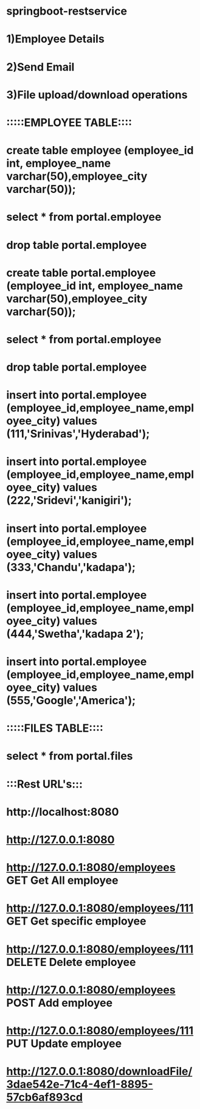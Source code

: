 # springboot-restservice

# 1)Employee Details
# 2)Send Email 
# 3)File upload/download operations 

# :::::EMPLOYEE TABLE::::
# create table employee (employee_id int, employee_name varchar(50),employee_city varchar(50));
# select * from portal.employee
# drop table portal.employee 


# create table portal.employee (employee_id int, employee_name varchar(50),employee_city varchar(50));
# select * from portal.employee
# drop table portal.employee 


# insert into portal.employee (employee_id,employee_name,employee_city) values (111,'Srinivas','Hyderabad');
# insert into portal.employee (employee_id,employee_name,employee_city) values (222,'Sridevi','kanigiri');
# insert into portal.employee (employee_id,employee_name,employee_city) values (333,'Chandu','kadapa');
# insert into portal.employee (employee_id,employee_name,employee_city) values (444,'Swetha','kadapa 2');
# insert into portal.employee (employee_id,employee_name,employee_city) values (555,'Google','America');

# :::::FILES TABLE::::
# select * from portal.files

# :::Rest URL's:::

#  http://localhost:8080
#  http://127.0.0.1:8080

# http://127.0.0.1:8080/employees         GET       Get All employee
# http://127.0.0.1:8080/employees/111     GET       Get specific employee
# http://127.0.0.1:8080/employees/111     DELETE    Delete employee
# http://127.0.0.1:8080/employees         POST      Add employee
# http://127.0.0.1:8080/employees/111     PUT       Update employee 

# http://127.0.0.1:8080/downloadFile/3dae542e-71c4-4ef1-8895-57cb6af893cd


